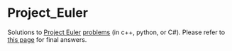 # Project_Euler
Solutions to [Project Euler](https://en.wikipedia.org/wiki/Project_Euler) [problems](https://projecteuler.net/archives) (in c++, python, or C#). Please refer to [this page](https://github.com/luckytoilet/projecteuler-solutions/blob/master/Solutions.md) for final answers.

